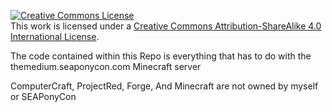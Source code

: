 [![Creative Commons
License](https://i.creativecommons.org/l/by-sa/4.0/88x31.png)](http://creativecommons.org/licenses/by-sa/4.0/)\
This work is licensed under a [Creative Commons Attribution-ShareAlike
4.0 International
License](http://creativecommons.org/licenses/by-sa/4.0/).

The code contained within this Repo is everything that has to do with the themedium.seaponycon.com Minecraft server

ComputerCraft, ProjectRed, Forge, And Minecraft are not owned by myself or SEAPonyCon
